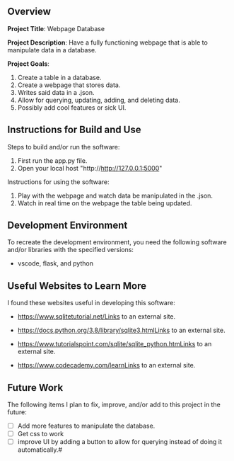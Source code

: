 ## Overview

**Project Title**: Webpage Database

**Project Description**: Have a fully functioning webpage that is able to manipulate data in a database.

**Project Goals**:
1. Create a table in a database.
2. Create a webpage that stores data.
3. Writes said data in a .json.
4. Allow for querying, updating, adding, and deleting data.
5. Possibly add cool features or sick UI.

## Instructions for Build and Use

Steps to build and/or run the software:

1. First run the app.py file.
2. Open your local host "http://http://127.0.0.1:5000"

Instructions for using the software:

1. Play with the webpage and watch data be manipulated in the .json.
2. Watch in real time on the webpage the table being updated.

## Development Environment 

To recreate the development environment, you need the following software and/or libraries with the specified versions:

* vscode, flask, and python


## Useful Websites to Learn More

I found these websites useful in developing this software:

* https://www.sqlitetutorial.net/Links to an external site. 

* https://docs.python.org/3.8/library/sqlite3.htmlLinks to an external site. 

* https://www.tutorialspoint.com/sqlite/sqlite_python.htmLinks to an external site. 

* https://www.codecademy.com/learnLinks to an external site. 

## Future Work

The following items I plan to fix, improve, and/or add to this project in the future:

* [ ] Add more features to manipulate the database.
* [ ] Get css to work
* [ ] improve UI by adding a button to allow for querying instead of doing it automatically.#
 
 
